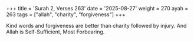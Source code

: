 +++
title = 'Surah 2, Verses 263'
date = '2025-08-27'
weight = 270
ayah = 263
tags = ["allah", "charity", "forgiveness"]
+++

Kind words and forgiveness are better than charity followed by injury. And Allah is Self-Sufficient, Most Forbearing.